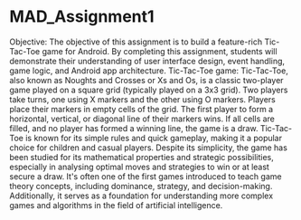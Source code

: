 # MAD_Assignment1

Objective: The objective of this assignment is to build a feature-rich Tic-Tac-Toe game for
Android. By completing this assignment, students will demonstrate their understanding of
user interface design, event handling, game logic, and Android app architecture.
Tic-Tac-Toe game: Tic-Tac-Toe, also known as Noughts and Crosses or Xs and Os, is a classic
two-player game played on a square grid (typically played on a 3x3 grid). Two players take
turns, one using X markers and the other using O markers. Players place their markers in empty
cells of the grid. The first player to form a horizontal, vertical, or diagonal line of their markers
wins. If all cells are filled, and no player has formed a winning line, the game is a draw.
Tic-Tac-Toe is known for its simple rules and quick gameplay, making it a popular choice for
children and casual players. Despite its simplicity, the game has been studied for its
mathematical properties and strategic possibilities, especially in analysing optimal moves and
strategies to win or at least secure a draw. It's often one of the first games introduced to teach
game theory concepts, including dominance, strategy, and decision-making. Additionally, it
serves as a foundation for understanding more complex games and algorithms in the field of
artificial intelligence.
